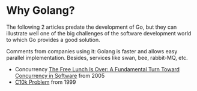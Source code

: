 # Why Golang?

The following 2 articles predate the development of Go, but they can illustrate well one of the big challenges of the software development world to which Go provides a good solution.

Comments from companies using it:
Golang is faster and allows easy parallel implementation. Besides, services like swan, bee, rabbit-MQ, etc.



* Concurrency [The Free Lunch Is Over: A Fundamental Turn Toward Concurrency in Software](http://www.gotw.ca/publications/concurrency-ddj.htm) from 2005
* [C10k Problem](https://en.wikipedia.org/wiki/C10k_problem) from 1999


